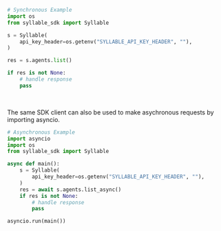 <!-- Start SDK Example Usage [usage] -->
```python
# Synchronous Example
import os
from syllable_sdk import Syllable

s = Syllable(
    api_key_header=os.getenv("SYLLABLE_API_KEY_HEADER", ""),
)

res = s.agents.list()

if res is not None:
    # handle response
    pass
```

</br>

The same SDK client can also be used to make asychronous requests by importing asyncio.
```python
# Asynchronous Example
import asyncio
import os
from syllable_sdk import Syllable

async def main():
    s = Syllable(
        api_key_header=os.getenv("SYLLABLE_API_KEY_HEADER", ""),
    )
    res = await s.agents.list_async()
    if res is not None:
        # handle response
        pass

asyncio.run(main())
```
<!-- End SDK Example Usage [usage] -->